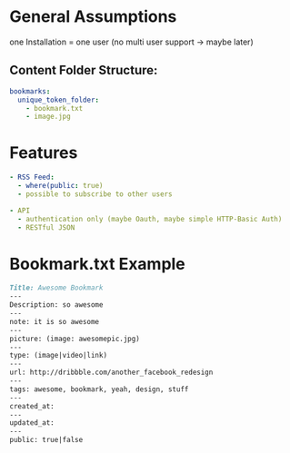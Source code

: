 # General Assumptions
one Installation = one user (no multi user support -> maybe later)

## Content Folder Structure:

```yaml
bookmarks:
  unique_token_folder:
    - bookmark.txt
    - image.jpg
```


# Features

```yaml
- RSS Feed:
  - where(public: true)
  - possible to subscribe to other users 

- API
  - authentication only (maybe Oauth, maybe simple HTTP-Basic Auth)
  - RESTful JSON
```


# Bookmark.txt Example

```md
Title: Awesome Bookmark
---
Description: so awesome
---
note: it is so awesome
---
picture: (image: awesomepic.jpg)
---
type: (image|video|link)
---
url: http://dribbble.com/another_facebook_redesign
---
tags: awesome, bookmark, yeah, design, stuff
---
created_at: 
---
updated_at:
---
public: true|false
```
